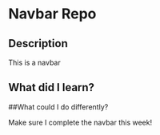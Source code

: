 # Navbar Repo

## Description

This is a navbar

## What did I learn?

##What could I do differently?

Make sure I complete the navbar this week!
